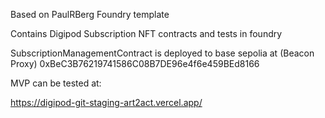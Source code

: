 Based on PaulRBerg Foundry template

Contains Digipod Subscription NFT contracts and tests in foundry

SubscriptionManagementContract is deployed to base sepolia at (Beacon Proxy) 0xBeC3B76219741586C08B7DE96e4f6e459BEd8166

MVP can be tested at:

https://digipod-git-staging-art2act.vercel.app/

